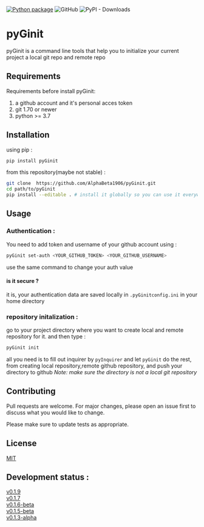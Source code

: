 [![Python package](https://github.com/AlphaBeta1906/pyGinit/actions/workflows/python-package.yml/badge.svg)](https://github.com/AlphaBeta1906/pyGinit/actions/workflows/python-package.yml)
![GitHub](https://img.shields.io/github/license/AlphaBeta1906/pyGinit?style=flat-square)
![PyPI - Downloads](https://img.shields.io/pypi/dm/pyGinit)
# pyGinit

pyGinit is a command line tools that help you to initialize your current project a local git repo and remote repo

## Requirements
Requirements before install pyGinit:
1. a github account and it's personal acces token
2. git 1.70 or newer
3. python >= 3.7

## Installation
using pip :
```bash
pip install pyGinit
```
from this repository(maybe not stable) :
```bash
git clone  https://github.com/AlphaBeta1906/pyGinit.git
cd path/to/pyGinit
pip install --editable . # install it globally so you can use it everywhere
```

## Usage

### Authentication :
You need to add token and username of your github account using :

```bash
pyGinit set-auth <YOUR_GITHUB_TOKEN> <YOUR_GITHUB_USERNAME>
```
use the same command to change your auth value

#### is it secure ?
it is, your authentication data are saved locally in `.pyGinitconfig.ini` in your home directory

### repository initalization : 

go to your project directory where you want to create local and remote repository for it. and then type :
```bash
pyGinit init
```
all you need is to fill out inquirer by `pyInquirer` and let `pyGinit` do the rest, from creating local repository,remote github repository, and push your directory to github 
_Note: make sure the directory is not a local git repository_






## Contributing
Pull requests are welcome. For major changes, please open an issue first to discuss what you would like to change.

Please make sure to update tests as appropriate.

## License
[MIT](https://github.com/AlphaBeta1906/pyGinit/blob/master/LICENSE)

## Development status :
[v0.1.9](https://github.com/AlphaBeta1906/pyGinit/releases/tag/v0.1.9)  
[v0.1.7](https://github.com/AlphaBeta1906/pyGinit/releases/tag/V0.1.7)  
[v0.1.6-beta](https://github.com/AlphaBeta1906/pyGinit/releases/tag/v0.1.6-beta)    
[v0.1.5-beta](https://github.com/AlphaBeta1906/pyGinit/releases/tag/v0.1.5-beta)   
[v0.1.3-alpha](https://github.com/AlphaBeta1906/pyGinit/releases/tag/v0.1.3-alpha)   

